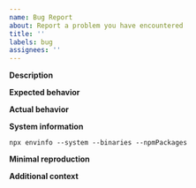 ```yaml
---
name: Bug Report
about: Report a problem you have encountered
title: ''
labels: bug
assignees: ''
---
```


**Description**
<!-- Clearly and concisely describe the bug, include steps to reproduce -->

**Expected behavior**
<!-- What would you expect to happen? -->

**Actual behavior**
<!-- What is actually happening? -->

**System information**
<!-- Execute the following command and include the output -->
```
npx envinfo --system --binaries --npmPackages
```

**Minimal reproduction**
<!-- Including a minimal repository that reproduces the problem helps a lot with debugging -->

**Additional context**
<!-- Include any other relevant details (e.g. related issues) here -->
